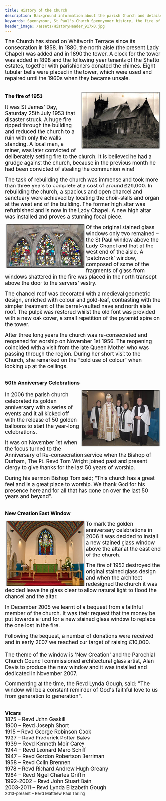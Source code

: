 ```yaml
---
title: History of the Church
description: Background information about the parish Church and details about the devastating fire of 1953 which destroyed the building.
keywords: Spennymoor, St Paul's Church Spennymoor history, the fire of 1953, Queen Mother's visit to Spennymoor in 1956, 50th anniversary celebrations, New Creation East End stained glass window, former vicars
header_image: /assets/HistoryHeader_917x0.jpg
---
```

<p><span style="color: #000000"><span style="font-size: larger">The Church has stood on Whitworth Terrace since its consecration in 1858. In 1880, the north aisle (the present Lady Chapel) was added and in 1890 the tower. A clock for the tower was added in 1898 and the following year tenants of the Shafto estates, together with parishioners donated the chimes. Eight tubular bells were placed in the tower, which were used and repaired until the 1960s when they became unsafe.<br>&#160;</span></span></p><p><span style="color: #000000"><strong><span style="font-size: medium"><span style="color: #000000"><span style="font-size: larger"><img border="1" hspace="5" alt="The Church on fire" align="right" width="250" height="180" src="/assets/Church fire(1).jpg"/></span></span>The fire of 1953</span></strong></span></p><p></p><p><span style="color: #000000"><span style="font-size: larger">It was St James’ Day, Saturday 25th July 1953 that disaster struck. A huge fire ripped through the building and reduced the church to a ruin with only the walls standing. A local man, a miner, was later convicted of deliberately setting fire to the church. It is believed he had a grudge against the church, because in the previous month he had been convicted of stealing the communion wine!</span></span></p><p><span style="color: #000000"><span style="font-size: larger">The task of rebuilding the church was immense and took more than three years to complete at a cost of around £26,000. In rebuilding the church, a spacious and open chancel and sanctuary were achieved by locating the choir-stalls and organ at the west end of the building. The former high altar was refurbished and is now in the Lady Chapel. A new high altar was installed and proves a stunning focal piece.</span></span></p><p><span style="color: #000000"><span style="font-size: larger"><img border="1" hspace="5" alt="The patchwork stained glass window" align="left" width="250" height="139" src="/assets/Patchwork.jpg"/>Of the original stained glass windows only two remained – the St Paul window above the Lady Chapel and that at the west end of the aisle. A ‘patchwork’ window, composed of some of the fragments of glass from windows shattered in the fire was placed in the north transept above the door to the servers’ vestry.</span></span></p><p><span style="color: #000000"><span style="font-size: larger">The chancel roof was decorated with a medieval geometric design, enriched with colour and gold-leaf, contrasting with the simpler treatment of the barrel-vaulted nave and north aisle roof. The pulpit was restored whilst the old font was provided with a new oak cover, a small repetition of the pyramid spire on the tower.</span></span></p><p><span style="color: #000000"><span style="font-size: larger">After three long years the church was re-consecrated and reopened for worship on November 1st 1956. The reopening coincided with a visit from the late Queen Mother who was passing through the region. During her short visit to the Church, she remarked on the “bold use of colour” when looking up at the ceilings.<br>&#160;</span></span></p><p><span style="color: #000000"><strong><span style="font-size: medium">50th Anniversary Celebrations</span></strong></span></p><p><span style="color: #000000"><span style="font-size: larger"><span style="color: #000000"><span style="font-size: larger"><img border="1" hspace="5" alt="50th anniversary service in 2006" align="right" width="250" height="179" src="/assets/Anniversary service.jpg"/></span></span>In 2006 the parish church celebrated its golden anniversary with a series of events and it all kicked off with the release of 50 golden balloons to start the year-long celebrations.</span></span></p><p><span style="color: #000000"><span style="font-size: larger">It was on November 1st when the focus turned to the Anniversary of Re-consecration service when the Bishop of Durham, The Rt. Revd Tom Wright joined past and present clergy to give thanks for the last 50 years of worship.</span></span></p><p><span style="color: #000000"><span style="font-size: larger">During his sermon Bishop Tom said; “This church has a great feel and is a great place to worship. We thank God for his presence here and for all that has gone on over the last 50 years and beyond”.<br>&#160;</span></span></p><p><span style="color: #000000"><span style="font-size: medium"><strong>New Creation East Window</strong></span></span></p><p><span style="color: #000000"><span style="font-size: larger"><img border="1" hspace="5" alt="New Creation East Window" align="left" width="250" height="208" src="/assets/Chancel.jpg"/>To mark the golden anniversary celebrations in 2006 it was decided to install a new stained glass window above the altar at the east end of the church.</span></span></p><p><span style="color: #000000"><span style="font-size: larger">The fire of 1953 destroyed the original stained glass design and when the architect redesigned the church it was decided leave the glass clear to allow natural light to flood the chancel and the altar.</span></span></p><p><span style="color: #000000"><span style="font-size: larger">In December 2005 we learnt of a bequest from a faithful member of the church. It was their request that the money be put towards a fund for a new stained glass window to replace the one lost in the fire.</span></span></p><p><span style="color: #000000"><span style="font-size: larger">Following the bequest, a number of donations were received and in early 2007 we reached our target of raising £10,000.<br>&#160;<br>The theme of the window is 'New Creation' and the Parochial Church Council commissioned architectural glass artist, Alan Davis to produce the new window and it was installed and dedicated in November 2007.</span></span></p><p><span style="color: #000000"><span style="font-size: larger">Commenting at the time, the Revd Lynda Gough, said: "The window will be a constant reminder of God's faithful love to us from generation to generation".<br>&#160;</span></span></p><p><span style="color: #000000"><span style="font-size: medium"><strong>Vicars<br></strong></span><span style="font-size: larger">1875 – Revd John Gaskill <br>1900 – Revd Joseph Short <br>1915 – Revd George Robinson Cook <br>1927 – Revd Frederick Potter Bates <br>1939 – Revd Kenneth Moir Carey <br>1944 – Revd Leonard Maro Schiff <br>1947 – Revd Gordon Robertson Berriman <br>1958 – Revd Colin Brennen <br>1978 – Revd Richard Andrew Hugh Greany <br>1984 – Revd Nigel Charles Griffin <br>1992-2002 – Revd John Stuart Bain<br>2003-2011 – Revd Lynda Elizabeth Gough<br></span></span><span style="font-size: 13px;">2013-present – Revd Matthew Paul Tarling</span></p>